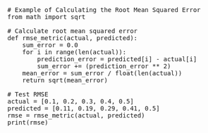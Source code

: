 <pre class="file" data-filename="root_mean_squared_error.py" data-target="replace">

# Example of Calculating the Root Mean Squared Error
from math import sqrt

# Calculate root mean squared error
def rmse_metric(actual, predicted):
	sum_error = 0.0
	for i in range(len(actual)):
		prediction_error = predicted[i] - actual[i]
		sum_error += (prediction_error ** 2)
	mean_error = sum_error / float(len(actual))
	return sqrt(mean_error)

# Test RMSE
actual = [0.1, 0.2, 0.3, 0.4, 0.5]
predicted = [0.11, 0.19, 0.29, 0.41, 0.5]
rmse = rmse_metric(actual, predicted)
print(rmse)

</pre>